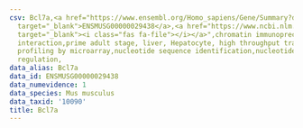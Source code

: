 ```yaml
---
csv: Bcl7a,<a href="https://www.ensembl.org/Homo_sapiens/Gene/Summary?db=core;g=ENSMUSG00000029438"
  target="_blank">ENSMUSG00000029438</a>,<a href="https://www.ncbi.nlm.nih.gov/pubmed/23834426"
  target="_blank"><i class="fas fa-file"></i></a>",chromatin immunoprecipitation assay,direct
  interaction,prime adult stage, liver, Hepatocyte, high throughput transcription
  profiling by microarray,nucleotide sequence identification,nucleotide sequence identification,transcriptional
  regulation,
data_alias: Bcl7a
data_id: ENSMUSG00000029438
data_numevidence: 1
data_species: Mus musculus
data_taxid: '10090'
title: Bcl7a
---
```

